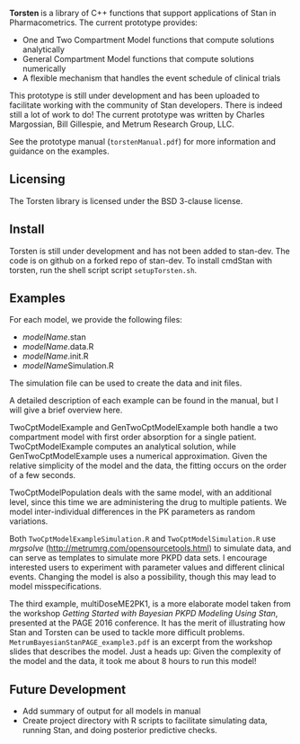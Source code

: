 <b> Torsten </b> is a library of C++ functions that support applications of Stan in Pharmacometrics. The current prototype provides:
* One and Two Compartment Model functions that compute solutions analytically
* General Compartment Model functions that compute solutions numerically
* A flexible mechanism that handles the event schedule of clinical trials

This prototype is still under development and has been uploaded to facilitate working with the community of Stan developers. There is indeed still a lot of work to do! The current prototype was written by Charles Margossian, Bill Gillespie, and Metrum Research Group, LLC.

See the prototype manual (`torstenManual.pdf`) for more information and guidance on the examples. 

Licensing
---------
The Torsten library is licensed under the BSD 3-clause license. 

Install
-------
Torsten is still under development and has not been added to stan-dev. The code is on github on a forked repo of stan-dev. To install cmdStan with torsten, run the shell script script `setupTorsten.sh`.

Examples
---------
For each model, we provide the following files:
* *modelName*.stan
* *modelName*.data.R
* *modelName*.init.R
* *modelName*Simulation.R 

The simulation file can be used to create the data and init files. 

A detailed description of each example can be found in the manual, but I will give a brief overview here. 

TwoCptModelExample and GenTwoCptModelExample both handle a two compartment model with first order absorption for a single patient. TwoCptModelExample computes an analytical solution, while GenTwoCptModelExample uses a numerical approximation. Given the relative simplicity of the model and the data, the fitting occurs on the order of a few seconds.  

TwoCptModelPopulation deals with the same model, with an additional level, since this time we are administering the drug to multiple patients. We model inter-individual differences in the PK parameters as random variations.

Both `TwoCptModelExampleSimulation.R` and `TwoCptModelSimulation.R` use *mrgsolve* (http://metrumrg.com/opensourcetools.html) to simulate data, and can serve as templates to simulate more PKPD data sets. I encourage interested users to experiment with parameter values and different clinical events. Changing the model is also a possibility, though this may lead to model misspecifications.  

The third example, multiDoseME2PK1, is a more elaborate model taken from the workshop *Getting Started with Bayesian PKPD Modeling Using Stan*, presented at the PAGE 2016 conference. It has the merit of illustrating how Stan and Torsten can be used to tackle more difficult problems. `MetrumBayesianStanPAGE_example3.pdf` is an excerpt from the workshop slides that describes the model. Just a heads up: Given the complexity of the model and the data, it took me about 8 hours to run this model! 

Future Development
------------------
* Add summary of output for all models in manual
* Create project directory with R scripts to facilitate simulating data, running Stan, and doing posterior predictive checks. 
